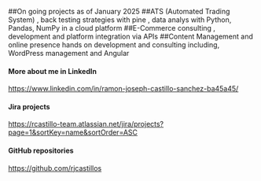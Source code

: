 ##On going projects as of January 2025
##ATS (Automated Trading System) , back testing strategies with pine , data analys with Python, Pandas, NumPy in a cloud platform
##E-Commerce consulting , development and platform integration via APIs 
##Content Management and online presence hands on development and consulting including, WordPress management and Angular

#### More about me in LinkedIn

https://www.linkedin.com/in/ramon-joseph-castillo-sanchez-ba45a45/

#### Jira projects
https://rcastillo-team.atlassian.net/jira/projects?page=1&sortKey=name&sortOrder=ASC


#### GitHub repositories

https://github.com/rjcastillos

